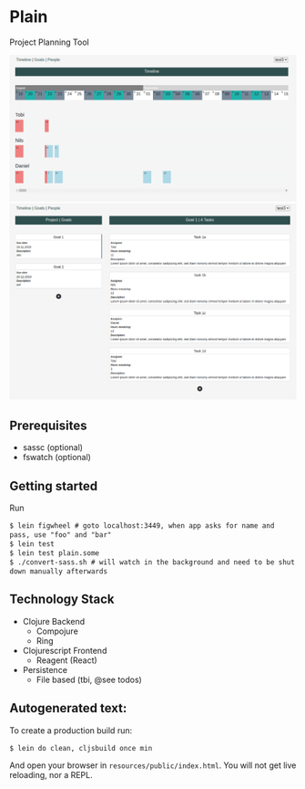 # Plain

Project Planning Tool

![img3](./img3.png)
![img4](./img4.png)

## Prerequisites

- sassc (optional)
- fswatch (optional)

## Getting started

Run

```
$ lein figwheel # goto localhost:3449, when app asks for name and pass, use "foo" and "bar"
$ lein test
$ lein test plain.some
$ ./convert-sass.sh # will watch in the background and need to be shut down manually afterwards
```

## Technology Stack

* Clojure Backend
  * Compojure
  * Ring
* Clojurescript Frontend
  * Reagent (React)
* Persistence
  * File based (tbi, @see todos)

## Autogenerated text:

To create a production build run:

    $ lein do clean, cljsbuild once min

And open your browser in `resources/public/index.html`. You will not
get live reloading, nor a REPL. 
